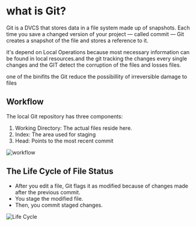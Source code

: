 # what is Git?


Git is a DVCS that stores data in a file system made up of snapshots. Each time you save a changed version of your project — called commit — Git creates a snapshot of the file and stores a reference to it.

it's depend on Local Operations because most necessary information can be found in local resources.and the git tracking the changes every single changes and the GIT detect the corruption of the files and losses files.

one of the binifits the Git reduce the possibillity of irreversible damage to files

## Workflow

The local Git repository has three components:


1. Working Directory: The actual files reside here.
2. Index: The area used for staging
3. Head: Points to the most recent commit









![workflow](https://blog.udemy.com/wp-content/uploads/2015/08/image036.png)









##  The Life Cycle of File Status
* After you edit a file, Git flags it as modified because of changes made after the previous commit.
* You stage the modified file.
* Then, you commit staged changes.







![Life Cycle](https://blog.udemy.com/wp-content/uploads/2015/08/image006.png)
